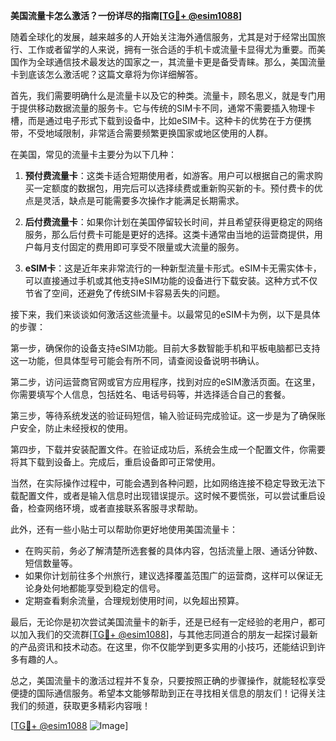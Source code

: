 **美国流量卡怎么激活？一份详尽的指南[[TG💪+ @esim1088](https://t.me/s/esim1088)]**

随着全球化的发展，越来越多的人开始关注海外通信服务，尤其是对于经常出国旅行、工作或者留学的人来说，拥有一张合适的手机卡或流量卡显得尤为重要。而美国作为全球通信技术最发达的国家之一，其流量卡更是备受青睐。那么，美国流量卡到底该怎么激活呢？这篇文章将为你详细解答。

首先，我们需要明确什么是流量卡以及它的种类。流量卡，顾名思义，就是专门用于提供移动数据流量的服务卡。它与传统的SIM卡不同，通常不需要插入物理卡槽，而是通过电子形式下载到设备中，比如eSIM卡。这种卡的优势在于方便携带，不受地域限制，非常适合需要频繁更换国家或地区使用的人群。

在美国，常见的流量卡主要分为以下几种：

1. **预付费流量卡**：这类卡适合短期使用者，如游客。用户可以根据自己的需求购买一定额度的数据包，用完后可以选择续费或重新购买新的卡。预付费卡的优点是灵活，缺点是可能需要多次操作才能满足长期需求。
   
2. **后付费流量卡**：如果你计划在美国停留较长时间，并且希望获得更稳定的网络服务，那么后付费卡可能是更好的选择。这类卡通常由当地的运营商提供，用户每月支付固定的费用即可享受不限量或大流量的服务。

3. **eSIM卡**：这是近年来非常流行的一种新型流量卡形式。eSIM卡无需实体卡，可以直接通过手机或其他支持eSIM功能的设备进行下载安装。这种方式不仅节省了空间，还避免了传统SIM卡容易丢失的问题。

接下来，我们来谈谈如何激活这些流量卡。以最常见的eSIM卡为例，以下是具体的步骤：

第一步，确保你的设备支持eSIM功能。目前大多数智能手机和平板电脑都已支持这一功能，但具体型号可能会有所不同，请查阅设备说明书确认。

第二步，访问运营商官网或官方应用程序，找到对应的eSIM激活页面。在这里，你需要填写个人信息，包括姓名、电话号码等，并选择适合自己的套餐。

第三步，等待系统发送的验证码短信，输入验证码完成验证。这一步是为了确保账户安全，防止未经授权的使用。

第四步，下载并安装配置文件。在验证成功后，系统会生成一个配置文件，你需要将其下载到设备上。完成后，重启设备即可正常使用。

当然，在实际操作过程中，可能会遇到各种问题，比如网络连接不稳定导致无法下载配置文件，或者是输入信息时出现错误提示。这时候不要慌张，可以尝试重启设备，检查网络环境，或者直接联系客服寻求帮助。

此外，还有一些小贴士可以帮助你更好地使用美国流量卡：

- 在购买前，务必了解清楚所选套餐的具体内容，包括流量上限、通话分钟数、短信数量等。
- 如果你计划前往多个州旅行，建议选择覆盖范围广的运营商，这样可以保证无论身处何地都能享受到稳定的信号。
- 定期查看剩余流量，合理规划使用时间，以免超出预算。

最后，无论你是初次尝试美国流量卡的新手，还是已经有一定经验的老用户，都可以加入我们的交流群[[TG💪+ @esim1088](https://t.me/s/esim1088)]，与其他志同道合的朋友一起探讨最新的产品资讯和技术动态。在这里，你不仅能学到更多实用的小技巧，还能结识到许多有趣的人。

总之，美国流量卡的激活过程并不复杂，只要按照正确的步骤操作，就能轻松享受便捷的国际通信服务。希望本文能够帮助到正在寻找相关信息的朋友们！记得关注我们的频道，获取更多精彩内容哦！

[[TG💪+ @esim1088](https://t.me/s/esim1088) ![Image](https://i.postimg.cc/4NQfJmqS/Snipaste-2025-05-13-00-14-12.png)]